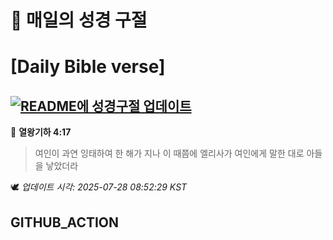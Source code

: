# 🙏 매일의 성경 구절
# [Daily Bible verse]
## [![README에 성경구절 업데이트](https://github.com/DONGSUKA/first_test/actions/workflows/update-readme-bible.yml/badge.svg)](https://github.com/DONGSUKA/first_test/actions/workflows/update-readme-bible.yml)
<!-- START_BIBLE_VERSE -->
📖 **열왕기하 4:17**
> 여인이 과연 잉태하여 한 해가 지나 이 때쯤에 엘리사가 여인에게 말한 대로 아들을 낳았더라

🕊️ _업데이트 시각: 2025-07-28 08:52:29 KST_
  <!-- END_BIBLE_VERSE -->
## GITHUB_ACTION

